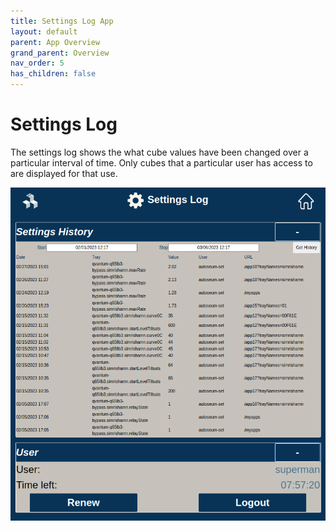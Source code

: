 ```yaml
---
title: Settings Log App
layout: default
parent: App Overview
grand_parent: Overview
nav_order: 5
has_children: false
---
```

# Settings Log
The settings log shows the what cube values have been changed over a particular interval of time. Only cubes that a particular user has access to are displayed for that use. 
<p align = "center"><img src = "/assets/images/settingsLog.png"></p>


